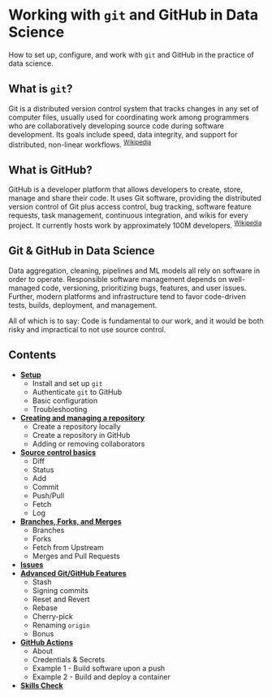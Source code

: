 # Working with `git` and GitHub in Data Science

How to set up, configure, and work with `git` and GitHub in the practice of data science.

## What is `git`?

Git is a distributed version control system that tracks changes in any set of computer files, usually used for coordinating work among programmers who are collaboratively developing source code during software development. Its goals include speed, data integrity, and support for distributed, non-linear workflows. <sup>[Wikipedia](https://en.wikipedia.org/wiki/Git)</sup>

## What is GitHub?

GitHub is a developer platform that allows developers to create, store, manage and share their code. It uses Git software, providing the distributed version control of Git plus access control, bug tracking, software feature requests, task management, continuous integration, and wikis for every project. It currently hosts work by approximately 100M developers. <sup>[Wikipedia](https://en.wikipedia.org/wiki/GitHub)</sup>

## Git & GitHub in Data Science

Data aggregation, cleaning, pipelines and ML models all rely on software in order to operate. Responsible software management depends on well-managed code, versioning, prioritizing bugs, features, and user issues. Further, modern platforms and infrastructure tend to favor code-driven tests, builds, deployment, and management.

All of which is to say: Code is fundamental to our work, and it would be both risky and impractical to not use source control.

## Contents

- [**Setup**](docs/setup.md)
  - Install and set up `git`
  - Authenticate `git` to GitHub
  - Basic configuration
  - Troubleshooting
- [**Creating and managing a repository**](docs/creating-repositories.md)
  - Create a repository locally
  - Create a repository in GitHub
  - Adding or removing collaborators
- [**Source control basics**](docs/basics.md)
  - Diff
  - Status
  - Add
  - Commit
  - Push/Pull
  - Fetch
  - Log
- [**Branches, Forks, and Merges**](docs/forks-branches.md)
  - Branches
  - Forks
  - Fetch from Upstream
  - Merges and Pull Requests
- [**Issues**](04-github-issues.md)
- [**Advanced Git/GitHub Features**](docs/advanced.md)
  - Stash
  - Signing commits
  - Reset and Revert
  - Rebase
  - Cherry-pick
  - Renaming `origin`
  - Bonus
- [**GitHub Actions**](docs/github-actions.md)
  - About
  - Credentials & Secrets
  - Example 1 - Build software upon a push
  - Example 2 - Build and deploy a container
- [**Skills Check**](docs/skills.md)
